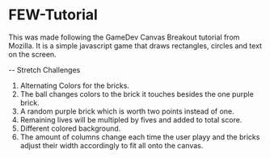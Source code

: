﻿# FEW-Tutorial
This was made following the GameDev Canvas Breakout tutorial from Mozilla. 
It is a simple javascript game that draws rectangles, circles and text on the screen. 

﻿-- Stretch Challenges
1. Alternating Colors for the bricks.
2. The ball changes colors to the brick it touches besides the one purple brick.
3. A random purple brick which is worth two points instead of one.
4. Remaining lives will be multipled by fives and added to total score.
5. Different colored background. 
6. The amount of columns change each time the user playy and the bricks adjust their width accordingly to fit all onto the canvas.
